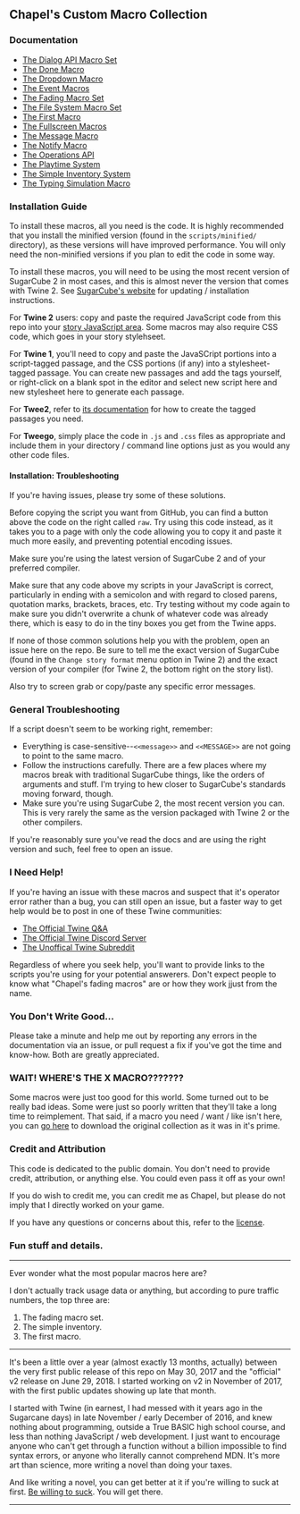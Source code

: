 ## Chapel's Custom Macro Collection 

### Documentation
 * [The Dialog API Macro Set](./docs/dialog-api-macro-set.md)
 * [The Done Macro](./docs/done-macro.md)
 * [The Dropdown Macro](./docs/dropdown.md)
 * [The Event Macros](./docs/event-macros.md)
 * [The Fading Macro Set](./docs/fading-macros.md)
 * [The File System Macro Set](./docs/file-system-macros.md)
 * [The First Macro](./docs/first-macro.md)
 * [The Fullscreen Macros](./docs/fullscreen-macros.md)
 * [The Message Macro](./docs/message-macro.md)
 * [The Notify Macro](./docs/notify-macro.md)
 * [The Operations API](./docs/operations-api.md)
 * [The Playtime System](./docs/playtime-system.md)
 * [The Simple Inventory System](./docs/simple-inventory.md)
 * [The Typing Simulation Macro](./docs/type-sim.md)

### Installation Guide

To install these macros, all you need is the code.  It is highly recommended that you install the minified version (found in the `scripts/minified/` directory), as these versions will have improved performance.  You will only need the non-minified versions if you plan to edit the code in some way.

To install these macros, you will need to be using the most recent version of SugarCube 2 in most cases, and this is almost never the version that comes with Twine 2.  See [SugarCube's website](http://www.motoslave.net/sugarcube/2/#downloads) for updating / installation instructions.

For **Twine 2** users: copy and paste the required JavaScript code from this repo into your [story JavaScript area](https://twinery.org/wiki/twine2:adding_custom_javascript_and_css).  Some macros may also require CSS code, which goes in your story stylehseet.

For **Twine 1**, you'll need to copy and paste the JavaSCript portions into a script-tagged passage, and the CSS portions (if any) into a stylesheet-tagged passage. You can create new passages and add the tags yourself, or right-click on a blank spot in the editor and select new script here and new stylesheet here to generate each passage.

For **Twee2**, refer to [its documentation](https://dan-q.github.io/twee2/documentation.html#twee2-syntax-special-passages) for how to create the tagged passages you need.

For **Tweego**, simply place the code in `.js` and `.css` files as appropriate and include them in your directory / command line options just as you would any other code files.

#### Installation: Troubleshooting

If you're having issues, please try some of these solutions.

Before copying the script you want from GitHub, you can find a button above the code on the right called `raw`.  Try using this code instead, as it takes you to a page with only the code allowing you to copy it and paste it much more easily, and preventing potential encoding issues.

Make sure you're using the latest version of SugarCube 2 and of your preferred compiler.

Make sure that any code above my scripts in your JavaScript is correct, particularly in ending with a semicolon and with regard to closed parens, quotation marks, brackets, braces, etc. Try testing without my code again to make sure you didn't overwrite a chunk of whatever code was already there, which is easy to do in the tiny boxes you get from the Twine apps.

If none of those common solutions help you with the problem, open an issue here on the repo.  Be sure to tell me the exact version of SugarCube (found in the `Change story format` menu option in Twine 2) and the exact version of your compiler (for Twine 2, the bottom right on the story list).

Also try to screen grab or copy/paste any specific error messages.

### General Troubleshooting

If a script doesn't seem to be working right, remember:
 * Everything is case-sensitive--`<<message>>` and `<<MESSAGE>>` are not going to point to the same macro.
 * Follow the instructions carefully.  There are a few places where my macros break with traditional SugarCube things, like the orders of arguments and stuff.  I'm trying to hew closer to SugarCube's standards moving forward, though.
 * Make sure you're using SugarCube 2, the most recent version you can.  This is very rarely the same as the version packaged with Twine 2 or the other compilers.

If you're reasonably sure you've read the docs and are using the right version and such, feel free to open an issue.

### I Need Help!

If you're having an issue with these macros and suspect that it's operator error rather than a bug, you can still open an issue, but a faster way to get help would be to post in one of these Twine communities:

 * [The Official Twine Q&A](https://twinery.org/questions/)
 * [The Official Twine Discord Server](https://discordapp.com/invite/n5dJvPp)
 * [The Unoffical Twine Subreddit](https://www.reddit.com/r/twinegames/)

Regardless of where you seek help, you'll want to provide links to the scripts you're using for your potential answerers.  Don't expect people to know what "Chapel's fading macros" are or how they work jjust from the name.

### You Don't Write Good...

Please take a minute and help me out by reporting any errors in the documentation via an issue, or pull request a fix if you've got the time and know-how.  Both are greatly appreciated.

### WAIT! WHERE'S THE X MACRO???????

Some macros were just too good for this world. Some turned out to be really bad ideas. Some were just so poorly written that they'll take a long time to reimplement.  That said, if a macro you need / want / like isn't here, you can [go here](https://github.com/ChapelR/custom-macros-for-sugarcube-2/releases/tag/v1.6.1) to download the original collection as it was in it's prime.

### Credit and Attribution

This code is dedicated to the public domain.  You don't need to provide credit, attribution, or anything else.  You could even pass it off as your own!

If you do wish to credit me, you can credit me as Chapel, but please do not imply that I directly worked on your game.

If you have any questions or concerns about this, refer to the [license](https://github.com/ChapelR/custom-macros-for-sugarcube-2/blob/master/LICENSE).

### Fun stuff and details.

-----

Ever wonder what the most popular macros here are?

I don't actually track usage data or anything, but according to pure traffic numbers, the top three are:

 1. The fading macro set.
 2. The simple inventory.
 3. The first macro.

-----

It's been a little over a year (almost exactly 13 months, actually) between the very first public release of this repo on May 30, 2017 and the "official" v2 release on June 29, 2018.  I started working on v2 in November of 2017, with the first public updates showing up late that month.

I started with Twine (in earnest, I had messed with it years ago in the Sugarcane days) in late November / early December of 2016, and knew nothing about programming, outside a True BASIC high school course, and less than nothing JavaScript / web development.  I just want to encourage anyone who can't get through a function without a billion impossible to find syntax errors, or anyone who literally cannot comprehend MDN.  It's more art than science, more writing a novel than doing your taxes.

And like writing a novel, you can get better at it if you're willing to suck at first.  [Be willing to suck](https://www.youtube.com/watch?v=p8jw_-Vh9Z0).  You will get there.

-----